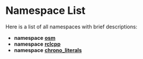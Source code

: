 
# Namespace List

Here is a list of all namespaces with brief descriptions:


* **namespace** [**osm**](namespaceosm.md)     
* **namespace** [**rclcpp**](namespacerclcpp.md) 
* **namespace** [**chrono\_literals**](namespacestd_1_1chrono__literals.md) 

